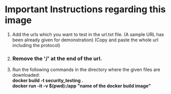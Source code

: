 # Important Instructions regarding this image

1. Add the urls which you want to test in the url.txt file. (A sample URL has been already given for demonstration)
   (Copy and paste the whole url including the protocol)
2. ### Remove the '/' at the end of the url. 
3. Run the following commands in the directory where the given files are downloaded:  
   **docker build -t security_testing .**  
   **docker run -it -v $(pwd):/app "name of the docker build image"**
